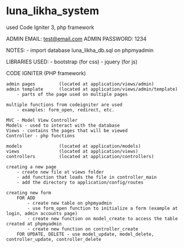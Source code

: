 # luna_likha_system

used Code Igniter 3, php framework

ADMIN EMAIL:	test@email.com
ADMIN PASSWORD:	1234



NOTES:
	- import database luna_likha_db.sql on phpmyadmin

LIBRARIES USED:
	- bootstrap (for css)
	- jquery (for js)


CODE IGNITER (PHP framework)
	
	admin pages 		(located at application/views/admin)
	admin template 		(located at application/views/admin/template)
		- parts of the page used on multiple pages

	multiple functions from codeigniter are used
		- examples: form_open, redirect, etc.

	MVC - Model View Controller
	Models - used to interact with the database
	Views - contains the pages that will be viewed
	Controller - php functions

	models				(located at application/models)
	views				(located at application/views)
	controllers			(located at application/controllers)

	creating a new page
		- create new file at views folder
		- add function that loads the file in controller_main
		- add the directory to application/config/routes

	creating new form
		FOR ADD
			- create new table on phpmyadmin
			- use form_open function to initialize a form (example at login, admin accounts page)
			- create new function on model_create to access the table created at phpmyadmin
			- create new function on controller_create
		FOR UPDATE, DELETE - use model_update, model_delete, controller_update, controller_delete


